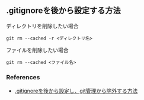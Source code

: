 ## .gitignoreを後から設定する方法
ディレクトリを削除したい場合
```
git rm --cached -r <ディレクトリ名>
```
ファイルを削除したい場合
```
git rm --cached <ファイル名>
```
### References
- [.gitignoreを後から設定し、git管理から除外する方法](https://qiita.com/yutosa3/items/25ab031c8061e8c9a4c4)